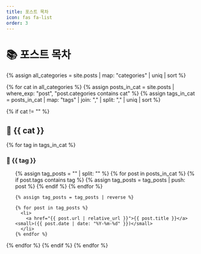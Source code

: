 ```yaml
---
title: 포스트 목차
icon: fas fa-list
order: 3
---
```


# 📚 포스트 목차

{% assign all_categories = site.posts | map: "categories" | uniq | sort %}

{% for cat in all_categories %}
{% assign posts_in_cat = site.posts | where_exp: "post", "post.categories contains cat" %}
{% assign tags_in_cat = posts_in_cat | map: "tags" | join: "," | split: "," | uniq | sort %}

{% if cat != "" %}
## 📁 {{ cat }}

{% for tag in tags_in_cat %}
### 🔖 {{ tag }}
  <ul>
    {% assign tag_posts = "" | split: "" %}
    {% for post in posts_in_cat %}
      {% if post.tags contains tag %}
        {% assign tag_posts = tag_posts | push: post %}
      {% endif %}
    {% endfor %}

    {% assign tag_posts = tag_posts | reverse %}

    {% for post in tag_posts %}
      <li>
        <a href="{{ post.url | relative_url }}">{{ post.title }}</a> <small>({{ post.date | date: "%Y-%m-%d" }})</small>
      </li>
    {% endfor %}
  </ul>
  {% endfor %}
  {% endif %}
{% endfor %}
